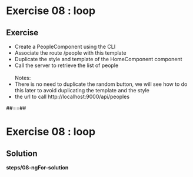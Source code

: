<!-- .slide: class="exercice" -->

# Exercise 08 : loop

## Exercise<br>

-   Create a PeopleComponent using the CLI
-   Associate the route /people with this template
-   Duplicate the style and template of the HomeComponent component
-   Call the server to retrieve the list of people<br><br>
    Notes:
-   There is no need to duplicate the random button, we will see how to do this later to avoid duplicating the template and the style
-   the url to call http://localhost:9000/api/peoples

##==##

<!-- .slide: class="exercice full-center" -->

# Exercise 08 : loop

## Solution

<b>steps/08-ngFor-solution</b>
